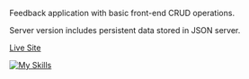 Feedback application with basic front-end CRUD operations.

Server version includes persistent data stored in JSON server.

[Live Site](https://feedback-app-beta-eight.vercel.app/)

[![My Skills](https://skillicons.dev/icons?i=react,html,css,javascript)](https://skillicons.dev)
